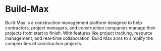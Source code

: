 # Build-Max
Build Max is a construction management platform designed to help contractors, project managers, and construction companies manage their projects from start to finish. With features like project tracking, resource management, and real-time collaboration, Build Max aims to simplify the complexities of construction projects.
